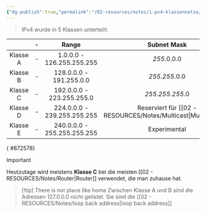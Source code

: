 ```yaml
---
{"dg-publish":true,"permalink":"/02-resources/notes/i-pv4-klassennetze/","tags":["netzwerk/ip/ipv4"],"noteIcon":"","updated":"2025-07-12T13:31:41.000+02:00"}
---
```


>IPv4 wurde in 5 Klassen unterteilt:

|          | -   |            Range            |           Subnet Mask           |
| :------: | --- | :-------------------------: | :-----------------------------: |
| Klasse A | -   |  1.0.0.0 - 126.255.255.255  |           *255*.0.0.0           |
| Klasse B | -   |   128.0.0.0 - 191.255.0.0   |          *255.255*.0.0          |
| Klasse C | -   |  192.0.0.0 - 223.255.255.0  |         *255.255.255*.0         |
| Klasse D | -   | 224.0.0.0 - 239.255.255.255 | Reserviert für [[02 - RESOURCES/Notes/Multicast\|Multicast]]ing |
| Klasse E | -   | 240.0.0.0 - 255.255.255.255 |          Experimental           |
{ #872578}


>[!important] 
>
Heutzutage wird meistens **Klasse C** bei die meisten [[02 - RESOURCES/Notes/Router\|Router]] verwendet, die man zuhause hat.


>[!tip] There is not place like home
>Zwischen Klasse A und B sind die Adressen 127.0.0.0 nicht gelistet. Sie sind die [[02 - RESOURCES/Notes/loop back address\|loop back address]]

